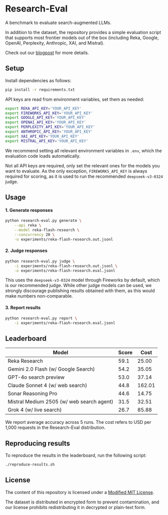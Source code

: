 # Research-Eval

A benchmark to evaluate search-augmented LLMs.

In addition to the dataset, the repository provides a simple evaluation script that supports most frontier models out of the box (including Reka, Google, OpenAI, Perplexity, Anthropic, XAI, and Mistral).

Check out our [blogpost](https://reka.ai/news/introducing-research-eval-a-benchmark-for-search-augmented-llms) for more details.


## Setup

Install dependencies as follows:
```bash
pip install -r requirements.txt
```

API keys are read from environment variables, set them as needed:
```bash
export REKA_API_KEY='YOUR_API_KEY'
export FIREWORKS_API_KEY='YOUR_API_KEY'
export GOOGLE_API_KEY='YOUR_API_KEY'
export OPENAI_API_KEY='YOUR_API_KEY'
export PERPLEXITY_API_KEY='YOUR_API_KEY'
export ANTHROPIC_API_KEY='YOUR_API_KEY'
export XAI_API_KEY='YOUR_API_KEY'
export MISTRAL_API_KEY='YOUR_API_KEY'
```
We recommend setting all relevant environment variables in `.env`, which the evaluation code loads automatically.

Not all API keys are required, only set the relevant ones for the models you want to evaluate. As the only exception, `FIREWORKS_API_KEY` is always required for scoring, as it is used to run the recommended `deepseek-v3-0324` judge.


## Usage

#### 1. Generate responses

```bash
python research-eval.py generate \
    --api reka \
    --model reka-flash-research \
    --concurrency 20 \
    -o experiments/reka-flash-research.out.jsonl
```

#### 2. Judge responses

```bash
python research-eval.py judge \
    -i experiments/reka-flash-research.out.jsonl \
    -o experiments/reka-flash-research.eval.jsonl
```

This uses the `deepseek-v3-0324` model through Fireworks by default, which is our recommended judge. While other judge models can be used, we strongly discourage publishing results obtained with them, as this would make numbers non-comparable.


#### 3. Report results

```bash
python research-eval.py report \
    -i experiments/reka-flash-research.eval.jsonl
```


## Leaderboard

| Model                                     | Score |  Cost  |
|-------------------------------------------|-------|--------|
| Reka Research                             |  59.1 |  25.00 |
| Gemini 2.0 Flash (w/ Google Search)	    |  54.2 |  35.05 |
| GPT-4o search preview                     |  53.0 |  37.14 |
| Claude Sonnet 4 (w/ web search)           |  44.8 | 162.01 |
| Sonar Reasoning Pro                       |  44.6 |  14.75 |
| Mistral Medium 2505 (w/ web search agent) |  31.5 |  32.51 |
| Grok 4 (w/ live search)                   |  26.7 |  85.88 |

We report average accuracy across 5 runs. The cost refers to USD per 1,000 requests in the Research-Eval distribution.


## Reproducing results

To reproduce the results in the leaderboard, run the following script:

```bash
./reproduce-results.sh
```


## License

The content of this repository is licensed under a [Modified MIT License](#LICENSE).

The dataset is distributed in encrypted form to prevent contamination, and our license prohibits redistributing it in decrypted or plain-text form.